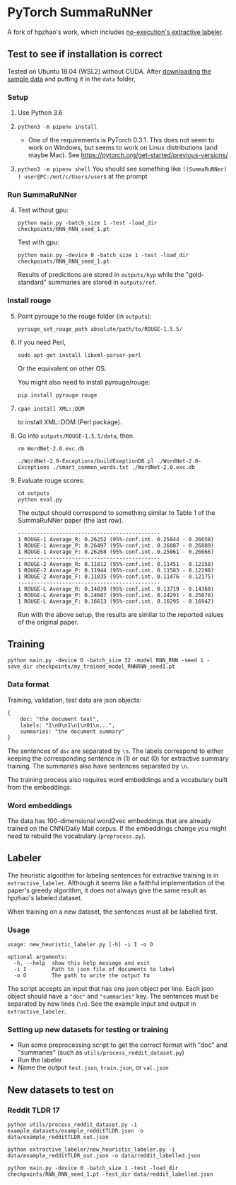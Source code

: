 # PyTorch SummaRuNNer
A fork of hpzhao's work, which includes [no-execution's extractive labeler](https://github.com/no-execution/Summa_label).

## Test to see if installation is correct
Tested on Ubuntu 18.04 (WSL2) without CUDA.  After [downloading the sample data](https://drive.google.com/file/d/1JgsboIAs__r6XfCbkDWgmberXJw8FBWE/view?usp=sharing) and putting it in the ``data`` folder,

### Setup
1. Use Python 3.6

2. ``python3 -m pipenv install``
    - One of the requirements is PyTorch 0.3.1. This does not seem to work on Windows, but seems to work on Linux distributions (and maybe Mac). See https://pytorch.org/get-started/previous-versions/

3. ``python3 -m pipenv shell``
    You should see something like
    ``((SummaRuNNer) ) user@PC:/mnt/c/Users/user$``
    at the prompt

### Run SummaRuNNer
4. Test without gpu: 
    ```
    python main.py -batch_size 1 -test -load_dir checkpoints/RNN_RNN_seed_1.pt
    ```

    Test with gpu: 

    ```
    python main.py -device 0 -batch_size 1 -test -load_dir checkpoints/RNN_RNN_seed_1.pt
    ```

    Results of predictions are stored in ``outputs/hyp`` while the "gold-standard" summaries are stored in ``outputs/ref``.

### Install rouge
5. Point pyrouge to the rouge folder (in ``outputs``): 
    ```
    pyrouge_set_rouge_path absolute/path/to/ROUGE-1.5.5/
    ```

6.  If you need Perl,
    ```
    sudo apt-get install libxml-parser-perl
    ```
    Or the equivalent on other OS.


    You might also need to install pyrouge/rouge:
    ```
    pip install pyrouge rouge
    ```

7. 
    ```
    cpan install XML::DOM
    ``` 
    to install XML::DOM (Perl package).

8. Go into ``outputs/ROUGE-1.5.5/data``, then

    ```
    rm WordNet-2.0.exc.db

    ./WordNet-2.0-Exceptions/buildExeptionDB.pl ./WordNet-2.0-Exceptions ./smart_common_words.txt ./WordNet-2.0.exc.db
    ```

9. Evaluate rouge scores: 
    ```
    cd outputs
    python eval.py
    ```

    The output should correspond to something similar to Table 1 of the SummaRuNNer paper (the last row).

    ```
    ---------------------------------------------
    1 ROUGE-1 Average_R: 0.26252 (95%-conf.int. 0.25844 - 0.26658)
    1 ROUGE-1 Average_P: 0.26497 (95%-conf.int. 0.26087 - 0.26889)
    1 ROUGE-1 Average_F: 0.26268 (95%-conf.int. 0.25861 - 0.26666)
    ---------------------------------------------
    1 ROUGE-2 Average_R: 0.11812 (95%-conf.int. 0.11451 - 0.12158)
    1 ROUGE-2 Average_P: 0.11944 (95%-conf.int. 0.11583 - 0.12298)
    1 ROUGE-2 Average_F: 0.11835 (95%-conf.int. 0.11476 - 0.12175)
    ---------------------------------------------
    1 ROUGE-L Average_R: 0.14039 (95%-conf.int. 0.13719 - 0.14368)
    1 ROUGE-L Average_P: 0.24687 (95%-conf.int. 0.24291 - 0.25078)
    1 ROUGE-L Average_F: 0.16613 (95%-conf.int. 0.16295 - 0.16942)
    ```

    Run with the above setup, the results are similar to the reported values of the original paper.


## Training

```
python main.py -device 0 -batch_size 32 -model RNN_RNN -seed 1 -save_dir checkpoints/my_trained_model_RNNRNN_seed1.pt
```
### Data format
Training, validation, test data are json objects:
```
{
    doc: "the document text",
    labels: "1\n0\n1\n1\n01\n...",
    summaries: "the document summary"
}
```
The sentences of ``doc`` are separated by `\n`. The labels correspond to either keeping the corresponding sentence in (1) or out (0) for extractive summary training. The summaries also have sentences separated by `\n`.

The training process also requires word embeddings and a vocabulary built from the embeddings.

### Word embeddings
The data has 100-dimensional word2vec embeddings that are already trained on the CNN/Daily Mail corpus. If the embeddings change you might need to rebuild the vocabulary (``preprocess.py``).


## Labeler
The heuristic algorithm for labeling sentences for extractive training is in ``extractive_labeler``. Although it seems like a faithful implementation of the paper's greedy algorithm, it does not always give the same result as hpzhao's labeled dataset.

When training on a new dataset, the sentences must all be labelled first.

### Usage
```
usage: new_heuristic_labeler.py [-h] -i I -o O

optional arguments:
  -h, --help  show this help message and exit
  -i I        Path to json file of documents to label
  -o O        The path to write the output to
```

The script accepts an input that has one json object per line. Each json object should have a `"doc"` and `"summaries"` key. The sentences must be separated by new lines (`\n`). See the example input and output in ``extractive_labeler``.

### Setting up new datasets for testing or training
- Run some preprocessing script to get the correct format with "doc" and "summaries" (such as ``utils/process_reddit_dataset.py``)
- Run the labeler
- Name the output `test.json`, `train.json`, or `val.json`

## New datasets to test on

### Reddit TLDR 17

```
python utils/process_reddit_dataset.py -i example_datasets/example_redditTLDR.json -o data/example_redditTLDR_out.json

python extractive_labeler/new_heuristic_labeler.py -i data/example_redditTLDR_out.json -o data/reddit_labelled.json

python main.py -device 0 -batch_size 1 -test -load_dir checkpoints/RNN_RNN_seed_1.pt -test_dir data/reddit_labelled.json
```


